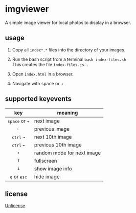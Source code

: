 # imgviewer

A simple image viewer for local photos to display in a browser.

## usage

1. Copy all `index*.*` files into the directory of your images.

2. Run the bash script from a terminal `bash index-files.sh`  
   This creates the file `index-files.js`...

3. Open `index.html` in a browser.

4. Navigate with <kbd>space</kbd> or <kbd>→</kbd>

## supported keyevents

|                key                | meaning                    |
| :-------------------------------: | -------------------------- |
| <kbd>space</kbd> or <kbd>→</kbd>  | next image                 |
|           <kbd>←</kbd>            | previous image             |
|   <kbd>ctrl</kbd> <kbd>→</kbd>    | next 10th image            |
|   <kbd>ctrl</kbd> <kbd>←</kbd>    | previous 10th image        |
|           <kbd>r</kbd>            | random mode for next image |
|           <kbd>f</kbd>            | fullscreen                 |
|           <kbd>i</kbd>            | show image info            |
|  <kbd>q</kbd> or <kbd>esc</kbd>   | hide image                 |

## license

[Unlicense](https://unlicense.org/)
